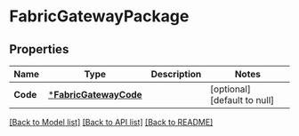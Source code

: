 # FabricGatewayPackage

## Properties
Name | Type | Description | Notes
------------ | ------------- | ------------- | -------------
**Code** | [***FabricGatewayCode**](FabricGatewayCode.md) |  | [optional] [default to null]

[[Back to Model list]](../README.md#documentation-for-models) [[Back to API list]](../README.md#documentation-for-api-endpoints) [[Back to README]](../README.md)

